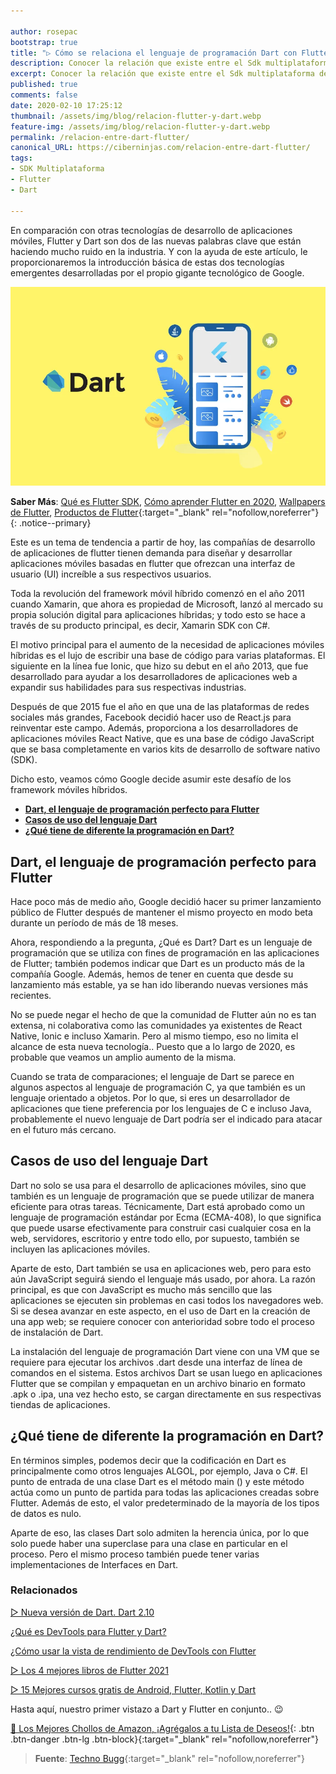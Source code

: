```yaml
---

author: rosepac
bootstrap: true
title: "▷ Cómo se relaciona el lenguaje de programación Dart con Flutter"
description: Conocer la relación que existe entre el Sdk multiplataforma de Flutter y el lenguaje de programación creado por Google, Dart
excerpt: Conocer la relación que existe entre el Sdk multiplataforma de Flutter y el lenguaje de programación creado por Google, Dart
published: true
comments: false
date: 2020-02-10 17:25:12
thumbnail: /assets/img/blog/relacion-flutter-y-dart.webp
feature-img: /assets/img/blog/relacion-flutter-y-dart.webp
permalink: /relacion-entre-dart-flutter/
canonical_URL: https://ciberninjas.com/relacion-entre-dart-flutter/
tags:
- SDK Multiplataforma
- Flutter
- Dart

---
```


En comparación con otras tecnologías de desarrollo de aplicaciones móviles, Flutter y Dart son dos de las nuevas palabras clave que están haciendo mucho ruido en la industria. Y con la ayuda de este artículo, le proporcionaremos la introducción básica de estas dos tecnologías emergentes desarrolladas por el propio gigante tecnológico de Google.

![Cómo se relaciona el lenguaje de programación Dart respecto a el SDK multiplataforma Flutter](/assets/img/blog/relacion-flutter-y-dart.webp "Cómo se relaciona el lenguaje de programación Dart respecto a el SDK multiplataforma Flutter")

**Saber Más**: [Qué es Flutter SDK](/que-es-flutter-y-por-que-debes-aprenderlo/), [Cómo aprender Flutter en 2020](/como-aprender-flutter/), [Wallpapers de Flutter](/wallpaper-flutter/), [Productos de Flutter](https://ciberninjas.redbubble.com){:target="_blank" rel="nofollow,noreferrer"}
{: .notice--primary}

Este es un tema de tendencia a partir de hoy, las compañías de desarrollo de aplicaciones de flutter tienen demanda para diseñar y desarrollar aplicaciones móviles basadas en flutter que ofrezcan una interfaz de usuario (UI) increíble a sus respectivos usuarios.

Toda la revolución del framework móvil híbrido comenzó en el año 2011 cuando Xamarin, que ahora es propiedad de Microsoft, lanzó al mercado su propia solución digital para aplicaciones híbridas; y todo esto se hace a través de su producto principal, es decir, Xamarin SDK con C#.

El motivo principal para el aumento de la necesidad de aplicaciones móviles híbridas es el lujo de escribir una base de código para varias plataformas. El siguiente en la línea fue Ionic, que hizo su debut en el año 2013, que fue desarrollado para ayudar a los desarrolladores de aplicaciones web a expandir sus habilidades para sus respectivas industrias.

Después de que 2015 fue el año en que una de las plataformas de redes sociales más grandes, Facebook decidió hacer uso de React.js para reinventar este campo. Además, proporciona a los desarrolladores de aplicaciones móviles React Native, que es una base de código JavaScript que se basa completamente en varios kits de desarrollo de software nativo (SDK).

Dicho esto, veamos cómo Google decide asumir este desafío de los framework móviles híbridos.

- [**Dart, el lenguaje de programación perfecto para Flutter**](#dart-el-lenguaje-de-programación-perfecto-para-flutter)
- [**Casos de uso del lenguaje Dart**](#casos-de-uso-del-lenguaje-dart)
- [**¿Qué tiene de diferente la programación en Dart?**](#qué-tiene-de-diferente-la-programación-en-dart)

## **Dart, el lenguaje de programación perfecto para Flutter**

Hace poco más de medio año, Google decidió hacer su primer lanzamiento público de Flutter después de mantener el mismo proyecto en modo beta durante un período de más de 18 meses.

Ahora, respondiendo a la pregunta, ¿Qué es Dart? Dart es un lenguaje de programación que se utiliza con fines de programación en las aplicaciones de Flutter; también podemos indicar que Dart es un producto más de la compañía Google. Además, hemos de tener en cuenta que desde su lanzamiento más estable, ya se han ido liberando nuevas versiones más recientes.

No se puede negar el hecho de que la comunidad de Flutter aún no es tan extensa, ni colaborativa como las comunidades ya existentes de React Native, Ionic e incluso Xamarin. Pero al mismo tiempo, eso no limita el alcance de esta nueva tecnología.. Puesto que a lo largo de 2020, es probable que veamos un amplio aumento de la misma.

Cuando se trata de comparaciones; el lenguaje de Dart se parece en algunos aspectos al lenguaje de programación C, ya que también es un lenguaje orientado a objetos. Por lo que, si eres un desarrollador de aplicaciones que tiene preferencia por los lenguajes de C e incluso Java, probablemente el nuevo lenguaje de Dart podría ser el indicado para atacar en el futuro más cercano.

## **Casos de uso del lenguaje Dart**

Dart no solo se usa para el desarrollo de aplicaciones móviles, sino que también es un lenguaje de programación que se puede utilizar de manera eficiente para otras tareas. Técnicamente, Dart está aprobado como un lenguaje de programación estándar por Ecma (ECMA-408), lo que significa que puede usarse efectivamente para construir casi cualquier cosa en la web, servidores, escritorio y entre todo ello, por supuesto, también se incluyen las aplicaciones móviles.

Aparte de esto, Dart también se usa en aplicaciones web, pero para esto aún JavaScript seguirá siendo el lenguaje más usado, por ahora. La razón principal, es que con JavaScript es mucho más sencillo que las aplicaciones se ejecuten sin problemas en casi todos los navegadores web. Si se desea avanzar en este aspecto, en el uso de Dart en la creación de una app web; se requiere conocer con anterioridad sobre todo el proceso de instalación de Dart.

La instalación del lenguaje de programación Dart viene con una VM que se requiere para ejecutar los archivos .dart desde una interfaz de línea de comandos en el sistema. Estos archivos Dart se usan luego en aplicaciones Flutter que se compilan y empaquetan en un archivo binario en formato .apk o .ipa, una vez hecho esto, se cargan directamente en sus respectivas tiendas de aplicaciones.

## **¿Qué tiene de diferente la programación en Dart?**

En términos simples, podemos decir que la codificación en Dart es principalmente como otros lenguajes ALGOL, por ejemplo, Java o C#. El punto de entrada de una clase Dart es el método main () y este método actúa como un punto de partida para todas las aplicaciones creadas sobre Flutter. Además de esto, el valor predeterminado de la mayoría de los tipos de datos es nulo.

Aparte de eso, las clases Dart solo admiten la herencia única, por lo que solo puede haber una superclase para una clase en particular en el proceso. Pero el mismo proceso también puede tener varias implementaciones de Interfaces en Dart.

### **Relacionados** <!-- omit in toc -->

[▷ Nueva versión de Dart. Dart 2.10](https://ciberninjas.com/dart-2-10/)

[¿Qué es DevTools para Flutter y Dart?](https://ciberninjas.com/flutter-dart-devtools/)

[¿Cómo usar la vista de rendimiento de DevTools con Flutter](https://ciberninjas.com/flutter-dart-devtools-vista-rendimiento/)

[▷ Los 4 mejores libros de Flutter 2021](https://ciberninjas.com/mejores-libros-flutter/)

[▷ 15 Mejores cursos gratis de Android, Flutter, Kotlin y Dart](https://ciberninjas.com/cursos-android/)

Hasta aquí, nuestro primer vistazo a Dart y Flutter en conjunto.. 😉

[🛒 Los Mejores Chollos de Amazon, ¡Agrégalos a tu Lista de Deseos!](/amazon/ "Los Mejores Chollos de Amazon, Ofertas Flash, Black Monday y Amazon Prime Day"){: .btn .btn-danger .btn-lg .btn-block}{:target="_blank" rel="nofollow,noreferrer"}

> **Fuente**\: [Techno Bugg](https://www.technobugg.com/how-dart-language-is-related-to-flutter/){:target="_blank" rel="nofollow,noreferrer"}